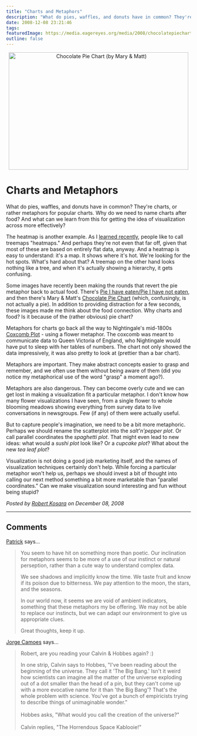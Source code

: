 ```yaml
---
title: "Charts and Metaphors"
description: "What do pies, waffles, and donuts have in common? They're charts, or rather metaphors for popular charts. Why do we need to name charts after food? And what can we learn from this for getting the idea of visualization across more effectively?"
date: 2008-12-08 23:21:46
tags: 
featuredImage: https://media.eagereyes.org/media/2008/chocolatepiechart.jpg
outline: false
---
```


<p align="center"><img src="https://media.eagereyes.org/media/2008/chocolatepiechart.jpg" alt="Chocolate Pie Chart (by Mary &amp; Matt)" width="490" height="320" border="0" /></p>

# Charts and Metaphors

What do pies, waffles, and donuts have in common? They're charts, or rather metaphors for popular charts. Why do we need to name charts after food? And what can we learn from this for getting the idea of visualization across more effectively?

The heatmap is another example. As I <a href="/blog/2008/ethics-of-business-presentations.html">learned recently</a>, people like to call treemaps "heatmaps." And perhaps they're not even that far off, given that most of these are based on entirely flat data, anyway. And a heatmap is easy to understand: it's a map. It shows where it's hot. We're looking for the hot spots. What's hard about that? A treemap on the other hand looks nothing like a tree, and when it's actually showing a hierarchy, it gets confusing.

Some images have recently been making the rounds that revert the pie metaphor back to actual food. There's <a href="http://graphjam.com/2008/09/18/song-chart-memes-pie-i-have-eaten/">Pie I have eaten/Pie I have not eaten</a>, and then there's Mary &amp; Matt's <a href="http://www.maryandmatt.net/store/cpc.html">Chocolate Pie Chart</a> (which, confusingly, is not actually a pie). In addition to providing distraction for a few seconds, these images made me think about the food connection. Why charts and food? Is it because of the (rather obvious) pie chart?

Metaphors for charts go back all the way to Nightingale's mid-1800s <a href="http://www.sciencenews.org/view/generic/id/38937/title/Math_Trek__Florence_Nightingale_The_passionate_statistician">Coxcomb Plot</a> - using a flower metaphor. The coxcomb was meant to communicate data to Queen Victoria of England, who Nightingale would have put to sleep with her tables of numbers. The chart not only showed the data impressively, it was also pretty to look at (prettier than a bar chart).

Metaphors are important. They make abstract concepts easier to grasp and remember, and we often use them without being aware of them (did you notice my metaphorical use of the word "grasp" a moment ago?).

Metaphors are also dangerous. They can become overly cute and we can get lost in making a visualization fit a particular metaphor. I don't know how many flower visualizations I have seen, from a single flower to whole blooming meadows showing everything from survey data to live conversations in newsgroups. Few (if any) of them were actually useful.

But to capture people's imagination, we need to be a bit more metaphoric. Perhaps we should rename the scatterplot into the <em>salt'n'pepper plot</em>. Or call parallel coordinates the <em>spaghetti plot</em>. That might even lead to new ideas: what would a <em>sushi plot</em> look like? Or a <em>cupcake plot</em>? What about the new <em>tea leaf plot</em>?

Visualization is not doing a good job marketing itself, and the names of visualization techniques certainly don't help. While forcing a particular metaphor won't help us, perhaps we should invest a bit of thought into calling our next method something a bit more marketable than "parallel coordinates." Can we make visualization sound interesting and fun without being stupid?


_Posted by <a href="/about">Robert Kosara</a> on December 08, 2008_


<aside class="comments">

---
## Comments

<a href="http://prototype.thmvmnt.com" rel="nofollow noopener" target="_blank">Patrick</a> says…
>	<p>You seem to have hit on something more than poetic. Our inclination for metaphors seems to be more of a use of our instinct or natural perseption, rather than a cute way to understand complex data.</p>
>	<p>We see shadows and implicitly know the time. We taste fruit and know if its poison due to bitterness. We pay attention to the moon, the stars, and the seasons.</p>
>	<p>In our world now, it seems we are void of ambient indicators, something that these metaphors my be offering. We may not be able to replace our instincts, but we can adapt our environment to give us appropriate clues.</p>
>	<p>Great thoughts, keep it up.</p>

<a href="http://charts.jorgecamoes.com" rel="nofollow noopener" target="_blank">Jorge Camoes</a> says…
>	<p>Robert, are you reading your Calvin &amp; Hobbes again? :)</p>
>	<p>In one strip, Calvin says to Hobbes, "I've been reading about the beginning of the universe. They call it 'The Big Bang.' Isn't it weird how scientists can imagine all the matter of the universe exploding out of a dot smaller than the head of a pin, but they can't come up with a more evocative name for it than 'the Big Bang'? That's the whole problem with science. You've got a bunch of empiricists trying to describe things of unimaginable wonder."<br /><br />Hobbes asks, "What would you call the creation of the universe?"<br /><br />Calvin replies, "The Horrendous Space Kablooie!"</p>
>	<p> </p>

</aside>

